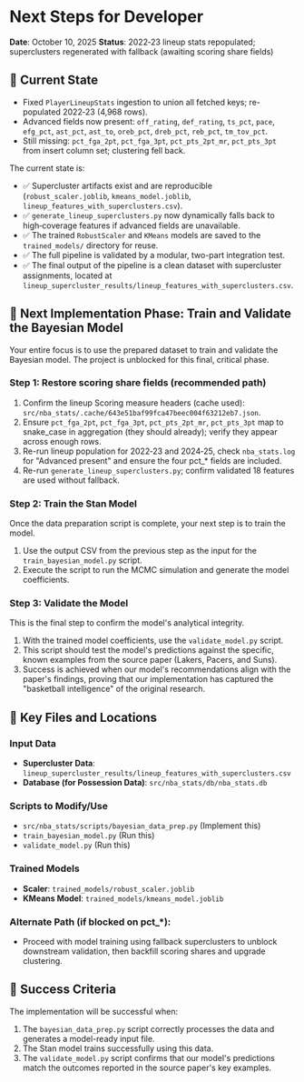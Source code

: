 # Next Steps for Developer

**Date**: October 10, 2025
**Status**: 2022‑23 lineup stats repopulated; superclusters regenerated with fallback (awaiting scoring share fields)

## 🎯 Current State

- Fixed `PlayerLineupStats` ingestion to union all fetched keys; re-populated 2022‑23 (4,968 rows).
- Advanced fields now present: `off_rating`, `def_rating`, `ts_pct`, `pace`, `efg_pct`, `ast_pct`, `ast_to`, `oreb_pct`, `dreb_pct`, `reb_pct`, `tm_tov_pct`.
- Still missing: `pct_fga_2pt`, `pct_fga_3pt`, `pct_pts_2pt_mr`, `pct_pts_3pt` from insert column set; clustering fell back.

The current state is:
- ✅ Supercluster artifacts exist and are reproducible (`robust_scaler.joblib`, `kmeans_model.joblib`, `lineup_features_with_superclusters.csv`).
- ✅ `generate_lineup_superclusters.py` now dynamically falls back to high‑coverage features if advanced fields are unavailable.
- ✅ The trained `RobustScaler` and `KMeans` models are saved to the `trained_models/` directory for reuse.
- ✅ The full pipeline is validated by a modular, two-part integration test.
- ✅ The final output of the pipeline is a clean dataset with supercluster assignments, located at `lineup_supercluster_results/lineup_features_with_superclusters.csv`.

## 🚀 Next Implementation Phase: Train and Validate the Bayesian Model

Your entire focus is to use the prepared dataset to train and validate the Bayesian model. The project is unblocked for this final, critical phase.

### **Step 1: Restore scoring share fields (recommended path)**

1. Confirm the lineup Scoring measure headers (cache used): `src/nba_stats/.cache/643e51baf99fca47beec004f63212eb7.json`.
2. Ensure `pct_fga_2pt`, `pct_fga_3pt`, `pct_pts_2pt_mr`, `pct_pts_3pt` map to snake_case in aggregation (they should already); verify they appear across enough rows.
3. Re-run lineup population for 2022‑23 and 2024‑25, check `nba_stats.log` for "Advanced present" and ensure the four pct_* fields are included.
4. Re-run `generate_lineup_superclusters.py`; confirm validated 18 features are used without fallback.

### **Step 2: Train the Stan Model**

Once the data preparation script is complete, your next step is to train the model.

1.  Use the output CSV from the previous step as the input for the `train_bayesian_model.py` script.
2.  Execute the script to run the MCMC simulation and generate the model coefficients.

### **Step 3: Validate the Model**

This is the final step to confirm the model's analytical integrity.

1.  With the trained model coefficients, use the `validate_model.py` script.
2.  This script should test the model's predictions against the specific, known examples from the source paper (Lakers, Pacers, and Suns).
3.  Success is achieved when our model's recommendations align with the paper's findings, proving that our implementation has captured the "basketball intelligence" of the original research.

## 📁 Key Files and Locations

### **Input Data**
- **Supercluster Data**: `lineup_supercluster_results/lineup_features_with_superclusters.csv`
- **Database (for Possession Data)**: `src/nba_stats/db/nba_stats.db`

### **Scripts to Modify/Use**
- `src/nba_stats/scripts/bayesian_data_prep.py` (Implement this)
- `train_bayesian_model.py` (Run this)
- `validate_model.py` (Run this)

### **Trained Models**
- **Scaler**: `trained_models/robust_scaler.joblib`
- **KMeans Model**: `trained_models/kmeans_model.joblib`

### **Alternate Path (if blocked on pct_*):**
- Proceed with model training using fallback superclusters to unblock downstream validation, then backfill scoring shares and upgrade clustering.

## 🎯 Success Criteria

The implementation will be successful when:
1.  The `bayesian_data_prep.py` script correctly processes the data and generates a model-ready input file.
2.  The Stan model trains successfully using this data.
3.  The `validate_model.py` script confirms that our model's predictions match the outcomes reported in the source paper's key examples.
